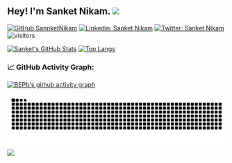 ## Hey! I'm Sanket Nikam. <img src="https://media.giphy.com/media/hvRJCLFzcasrR4ia7z/giphy.gif" width="25px">

<!-- <p align="center"> -->
[![GitHub SannketNikam](https://img.shields.io/github/followers/SannketNikam?label=follow&style=social)](https://github.com/SannketNikam)
[![Linkedin: Sanket Nikam](https://img.shields.io/badge/-SannketNikam-blue?style=flat-square&logo=Linkedin&logoColor=white&link=https://www.linkedin.com/in/SannketNikam/)](https://www.linkedin.com/in/SannketNikam/)
[![Twitter: Sanket Nikam](https://img.shields.io/twitter/follow/SannketNikam?style=social)](https://twitter.com/SannketNikam)
 <img src="https://visitor-badge.laobi.icu/badge?page_id=SannketNikam.SannketNikam" alt="visitors"/>
<!-- </p> -->

[![Sanket's GitHub Stats](https://github-readme-stats.vercel.app/api?username=SannketNikam&count_private=true&show_icons=true&theme=calm)](https://github.com/SannketNikam/github-readme-stats)
[![Top Langs](https://github-readme-stats.vercel.app/api/top-langs/?username=SannketNikam&layout=compact&theme=calm)](https://github.com/SannketNikam/github-readme-stats)

### 📈 GitHub Activity Graph:
[![BEPb's github activity graph](https://github-readme-activity-graph.cyclic.app/graph?username=SannketNikam&layout=compact&theme=github-compact)](https://github.com/SannketNikam/github-readme-activity-graph)

<!--   profile-green-animate -->
<!-- ![](profile-green-animate.svg) -->

<!--   grid-snake -->
![](https://github.com/BEPb/BEPb/blob/output/github-contribution-grid-snake.svg)

<!-- Bottom Down SVG -->
![](https://github.com/BEPb/BEPb/blob/main/assets/Bottom_down.svg)

<!--
**SannketNikam/SannketNikam** is a ✨ _special_ ✨ repository because its `README.md` (this file) appears on your GitHub profile.

Here are some ideas to get you started:

- 🔭 I’m currently working on ...
- 🌱 I’m currently learning ...
- 👯 I’m looking to collaborate on ...
- 🤔 I’m looking for help with ...
- 💬 Ask me about ...
- 📫 How to reach me: ...
- 😄 Pronouns: ...
- ⚡ Fun fact: ...
-->
